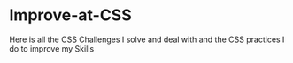 # Improve-at-CSS

Here is all the CSS Challenges I solve and deal with and the CSS practices I do to improve my Skills

